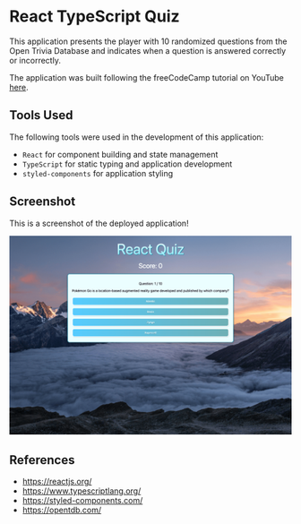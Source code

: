 # React TypeScript Quiz

This application presents the player with 10 randomized questions from the Open Trivia Database and indicates when a question is answered correctly or incorrectly.

The application was built following the freeCodeCamp tutorial on YouTube [here](https://www.youtube.com/watch?v=F2JCjVSZlG0).

## Tools Used

The following tools were used in the development of this application:

- `React` for component building and state management
- `TypeScript` for static typing and application development
- `styled-components` for application styling

## Screenshot

This is a screenshot of the deployed application!

<img src="./react-quiz-min.png" alt="Screenshot of deployed application"/>

## References

- https://reactjs.org/
- https://www.typescriptlang.org/
- https://styled-components.com/
- https://opentdb.com/
